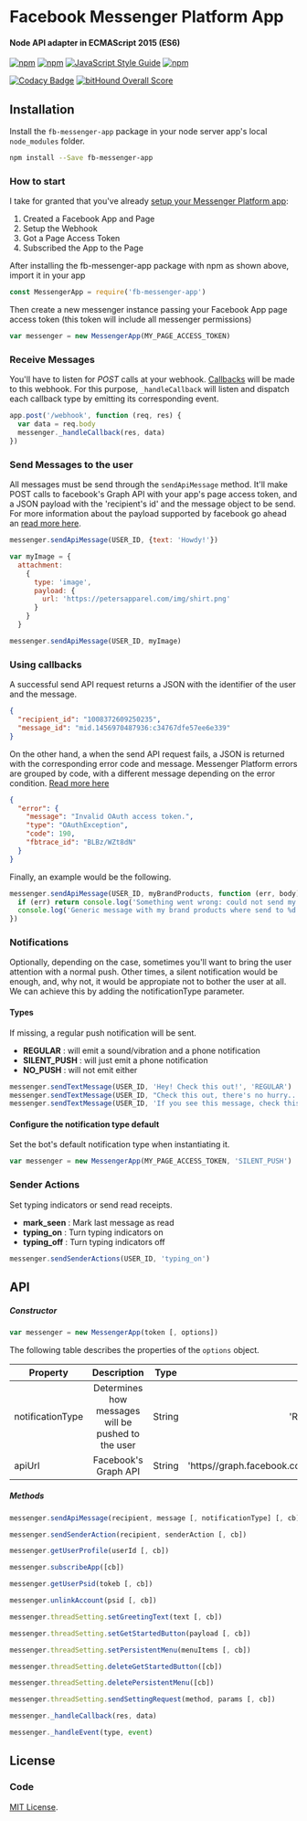 # Facebook Messenger Platform App

#### Node API adapter in ECMAScript 2015 (ES6)

[![npm](https://img.shields.io/npm/v/npm.svg)](https://www.npmjs.com/package/fb-messenger-app) [![npm](https://img.shields.io/npm/dm/fb-messenger-app.svg)](https://www.npmjs.com/package/fb-messenger-app) [![JavaScript Style Guide](https://img.shields.io/badge/code%20style-standard-brightgreen.svg)](http://standardjs.com/) [![npm](https://img.shields.io/github/license/mashape/apistatus.svg)](LICENSE)

[![Codacy Badge](https://api.codacy.com/project/badge/Grade/e49cfaf866174e5fa9053cc2e894927f)](https://www.codacy.com/app/charlesaraya/fb-messenger-app?utm_source=github.com&amp;utm_medium=referral&amp;utm_content=charlesaraya/fb-messenger-app&amp;utm_campaign=Badge_Grade) [![bitHound Overall Score](https://www.bithound.io/github/charlesaraya/fb-messenger-app/badges/score.svg)](https://www.bithound.io/github/charlesaraya/fb-messenger-app)

## Installation

Install the `fb-messenger-app` package in your node server app's local `node_modules` folder.

```bash
npm install --Save fb-messenger-app
```

### How to start

I take for granted that you've already [setup your Messenger Platform app](https://developers.facebook.com/docs/messenger-platform/quickstart):

1. Created a Facebook App and Page
2. Setup the Webhook
3. Got a Page Access Token
4. Subscribed the App to the Page

After installing the fb-messenger-app package with npm as shown above, import it in your app

```js
const MessengerApp = require('fb-messenger-app')
```

Then create a new messenger instance passing your Facebook App page access token (this token will include all messenger permissions)

```js
var messenger = new MessengerApp(MY_PAGE_ACCESS_TOKEN)
```

### Receive Messages

You'll have to listen for _POST_ calls at your webhook. [Callbacks](https://developers.facebook.com/docs/messenger-platform/webhook-reference#format) will be made to this webhook. For this purpose, `_handleCallback` will listen and dispatch each callback type by emitting its corresponding event.

```js
app.post('/webhook', function (req, res) {
  var data = req.body
  messenger._handleCallback(res, data)
})
```

### Send Messages to the user

All messages must be send through the ```sendApiMessage``` method. It'll make POST calls to facebook's Graph API with your app's page access token, and a JSON payload with the 'recipient's id' and the message object to be send. For more information about the payload supported by facebook go ahead an [read more here](https://developers.facebook.com/docs/messenger-platform/send-api-reference).

```js
messenger.sendApiMessage(USER_ID, {text: 'Howdy!'})

var myImage = {
  attachment:
    { 
      type: 'image',
      payload: { 
        url: 'https://petersapparel.com/img/shirt.png'
      }
    }
  }

messenger.sendApiMessage(USER_ID, myImage)
```

### Using callbacks

A successful send API request returns a JSON with the identifier of the user and the message.

```json
{
  "recipient_id": "1008372609250235",
  "message_id": "mid.1456970487936:c34767dfe57ee6e339"
}
```

On the other hand, a when the send API request fails, a JSON is returned with the corresponding error code and message. Messenger Platform errors are grouped by code, with a different message depending on the error condition. [Read more here](https://developers.facebook.com/docs/messenger-platform/send-api-reference#errors)

```json
{
  "error": {
    "message": "Invalid OAuth access token.",
    "type": "OAuthException",
    "code": 190,
    "fbtrace_id": "BLBz/WZt8dN"
  }
}
```

Finally, an example would be the following.

```js
messenger.sendApiMessage(USER_ID, myBrandProducts, function (err, body) {
  if (err) return console.log('Something went wrong: could not send my brand products')
  console.log('Generic message with my brand products where send to %d', USER_ID)
})
```

### Notifications

Optionally, depending on the case, sometimes you'll want to bring the user attention with a normal push. Other times, a silent notification would be enough, and, why not, it would be appropiate not to bother the user at all. We can achieve this by adding the notificationType parameter.

#### Types

If missing, a regular push notification will be sent.

- __REGULAR__ : will emit a sound/vibration and a phone notification
- __SILENT_PUSH__ : will just emit a phone notification
- __NO_PUSH__ : will not emit either

```js
messenger.sendTextMessage(USER_ID, 'Hey! Check this out!', 'REGULAR')
messenger.sendTextMessage(USER_ID, "Check this out, there's no hurry...", 'SILENT_PUSH')
messenger.sendTextMessage(USER_ID, 'If you see this message, check this out', 'NO_PUSH')
```

#### Configure the notification type default

Set the bot's default notification type when instantiating it.

```js
var messenger = new MessengerApp(MY_PAGE_ACCESS_TOKEN, 'SILENT_PUSH')
```

### Sender Actions

Set typing indicators or send read receipts.

- __mark_seen__ : Mark last message as read
- __typing_on__ : Turn typing indicators on
- __typing_off__ : Turn typing indicators off

```js
messenger.sendSenderActions(USER_ID, 'typing_on')
```

## API

##### Constructor

```js
var messenger = new MessengerApp(token [, options])
```

The following table describes the properties of the `options` object.

| Property           | Description                                        | Type   | Default  |
| ------------------ |:--------------------------------------------------:|:------:| --------:|
| notificationType   | Determines how messages will be pushed to the user | String | 'REGULAR'    |
| apiUrl             | Facebook's Graph API                               | String | 'https//<i></i>graph.facebook.com/v2.6/'   |

##### Methods

```js
messenger.sendApiMessage(recipient, message [, notificationType] [, cb])

messenger.sendSenderAction(recipient, senderAction [, cb])

messenger.getUserProfile(userId [, cb])

messenger.subscribeApp([cb])

messenger.getUserPsid(tokeb [, cb])

messenger.unlinkAccount(psid [, cb])

messenger.threadSetting.setGreetingText(text [, cb])

messenger.threadSetting.setGetStartedButton(payload [, cb])

messenger.threadSetting.setPersistentMenu(menuItems [, cb])

messenger.threadSetting.deleteGetStartedButton([cb])

messenger.threadSetting.deletePersistentMenu([cb])

messenger.threadSetting.sendSettingRequest(method, params [, cb])

messenger._handleCallback(res, data)

messenger._handleEvent(type, event)
```

## License

### Code

[MIT License](https://github.com/charlesaraya/fb-messenger-app/blob/master/LICENSE).
